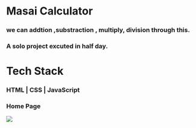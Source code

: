 # Masai Calculator
### we can addtion ,substraction , multiply, division through this.
### A solo project excuted in half day.

# Tech Stack 
### HTML | CSS | JavaScript

### Home Page

![](https://github.com/Shimbhu77/Unit2C2/blob/main/Screenshot%20(396).png)

